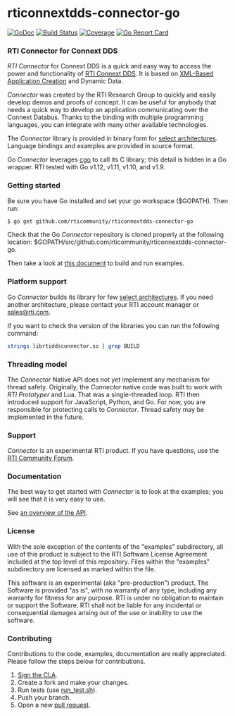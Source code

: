 rticonnextdds-connector-go
=======
[![GoDoc](https://godoc.org/github.com/rticommunity/rticonnextdds-connector-go?status.png)](https://godoc.org/github.com/rticommunity/rticonnextdds-connector-go) [![Build Status](https://travis-ci.org/rticommunity/rticonnextdds-connector-go.svg?branch=master)](https://travis-ci.org/rticommunity/rticonnextdds-connector-go) [![Coverage](https://codecov.io/gh/rticommunity/rticonnextdds-connector-go/branch/master/graph/badge.svg)](https://codecov.io/gh/rticommunity/rticonnextdds-connector-go)
[![Go Report Card](https://goreportcard.com/badge/github.com/rticommunity/rticonnextdds-connector-go)](https://goreportcard.com/report/github.com/rticommunity/rticonnextdds-connector-go)

### RTI Connector for Connext DDS
*RTI Connector* for Connext DDS is a quick and easy way to access the power and
functionality of [RTI Connext DDS](http://www.rti.com/products/index.html).
It is based on [XML-Based Application Creation](https://community.rti.com/static/documentation/connext-dds/5.3.1/doc/manuals/connext_dds/xml_application_creation/RTI_ConnextDDS_CoreLibraries_XML_AppCreation_GettingStarted.pdf) and Dynamic Data.

*Connector* was created by the RTI Research Group to quickly and easily develop demos
and proofs of concept. It can be useful for anybody that needs
a quick way to develop an application communicating over the Connext Databus.
Thanks to the binding with multiple programming languages, you can integrate
with many other available technologies.

The *Connector* library is provided in binary form for [select architectures](https://github.com/rticommunity/rticonnextdds-connector/tree/master/lib). Language bindings and examples are provided in source format.

Go *Connector* leverages [cgo](https://golang.org/cmd/cgo) to call its C library;
this detail is hidden in a Go wrapper. RTI tested with Go v1.12, v1.11, v1.10, and v1.9.

### Getting started
Be sure you have Go installed and set your go workspace ($GOPATH). Then run:

``` bash
$ go get github.com/rticommunity/rticonnextdds-connector-go
```

Check that the Go *Connector* repository is cloned properly at the following location:
$GOPATH/src/github.com/rticommunity/rticonnextdds-connector-go.

Then take a look at [this document](examples/README.md) to build and run examples.

### Platform support
Go *Connector* builds its library for few [select architectures](https://github.com/rticommunity/rticonnextdds-connector/tree/master/lib). If you need another architecture, please contact your RTI account manager or sales@rti.com.

If you want to check the version of the libraries you can run the following command:

``` bash
strings librtiddsconnector.so | grep BUILD
```

### Threading model
The *Connector* Native API does not yet implement any mechanism for thread safety. Originally, the *Connector* native code was built to work with *RTI Prototyper* and Lua. That was a single-threaded loop. RTI then introduced support for JavaScript, Python, and Go. For now, you are responsible for protecting calls to *Connector*. Thread safety
may be implemented in the future.

### Support
*Connector* is an experimental RTI product. If you have questions, use the [RTI Community Forum](https://community.rti.com/forums/technical-questions).

### Documentation
The best way to get started with *Connector* is to look at the
examples; you will see that it is very easy to use.

See [an overview of the API](https://godoc.org/github.com/rticommunity/rticonnextdds-connector-go).

### License
With the sole exception of the contents of the "examples" subdirectory, all use of this product is subject to the RTI Software License Agreement included at the top level of this repository. Files within the "examples" subdirectory are licensed as marked within the file.

This software is an experimental (aka "pre-production") product. The Software is provided "as is", with no warranty of any type, including any warranty for fitness for any purpose. RTI is under no obligation to maintain or support the Software. RTI shall not be liable for any incidental or consequential damages arising out of the use or inability to use the software.

### Contributing
Contributions to the code, examples, documentation are really appreciated. Please follow the steps below for contributions. 

1. [Sign the CLA](CONTRIBUTING).
1. Create a fork and make your changes.
1. Run tests (use [run_test.sh](run_test.sh)).
1. Push your branch.
1. Open a new [pull request](https://github.com/rticommunity/rticonnextdds-connector-go/compare).
